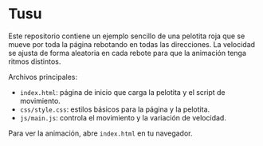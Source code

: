 # Tusu

Este repositorio contiene un ejemplo sencillo de una pelotita roja que se mueve por toda la página rebotando en todas las direcciones. La velocidad se ajusta de forma aleatoria en cada rebote para que la animación tenga ritmos distintos.

Archivos principales:

- `index.html`: página de inicio que carga la pelotita y el script de movimiento.
- `css/style.css`: estilos básicos para la página y la pelotita.
- `js/main.js`: controla el movimiento y la variación de velocidad.

Para ver la animación, abre `index.html` en tu navegador.
